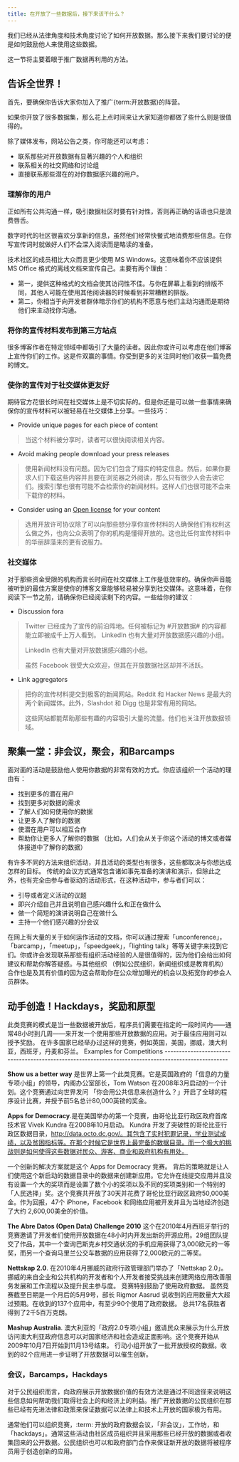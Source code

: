 ```yaml
---
title: 在开放了一些数据后，接下来该干什么？
---
```


我们已经从法律角度和技术角度讨论了如何开放数据。那么接下来我们要讨论的便是如何鼓励他人来使用这些数据。

这一节将主要着眼于推广数据再利用的方法。

## 告诉全世界！

首先，要确保你告诉大家你加入了推广{term:开放数据}的阵营。

如果你开放了很多数据集，那么花上点时间来让大家知道你都做了些什么则是很值得的。

除了媒体发布，网站公告之类，你可能还可以考虑：

-   联系那些对开放数据有显著兴趣的个人和组织
-   联系相关的社交网络和讨论组
-   直接联系那些潜在的对你数据感兴趣的用户。

### 理解你的用户

正如所有公共沟通一样，吸引数据社区时要有针对性，否则再正确的话语也只是浪费唇舌。

数字时代的社区很喜欢分享新的信息，虽然他们经常快餐式地消费那些信息。在你写宣传词时就做好人们不会深入阅读而是略读的准备。

技术社区的成员相比大众而言更少使用 MS Windows。这意味着你不应该提供 MS Office 格式的离线文档来宣传自己。主要有两个理由：

-   第一，提供这种格式的文档会使其访问性不佳。与你在屏幕上看到的排版不同，其他人可能在使用其他阅读器的时候看到非常糟糕的排版。
-   第二，你相当于向开发者群体暗示你们的机构不愿意与他们主动沟通而是期待他们来主动找你沟通。

### 将你的宣传材料发布到第三方站点

很多博客作者在特定领域中都吸引了大量的读者。因此你或许可以考虑在他们博客上宣传你们的工作。这是件双赢的事情。你受到更多的关注同时他们收获一篇免费的博文。

### 使你的宣传对于社交媒体更友好

期待官方花很长时间在社交媒体上是不切实际的。但是你还是可以做一些事情来确保你的宣传材料可以被轻易在社交媒体上分享。一些技巧：

-   Provide unique pages for each piece of content

> 当这个材料被分享时，读者可以很快阅读相关内容。

-   Avoid making people download your press releases

> 使用新闻材料没有问题。因为它们包含了翔实的特定信息。然后，如果你要求人们下载这些内容并且要在浏览器之外阅读，那么只有很少人会去读它们。搜索引擎也很有可能不会检索你的新闻材料。这样人们也很可能不会来下载你的材料。

-   Consider using an [Open license](http://opendefinition.org/licenses/#content) for your content

> 选用开放许可协议除了可以向那些想分享你宣传材料的人确保他们有权利这么做之外，也向公众表明了你的机构是懂得开放的。这也比任何宣传材料中的华丽辞藻来的更有说服力。

### 社交媒体

对于那些资金受限的机构而言长时间在社交媒体上工作是低效率的。确保你声音能被听到的最佳方案是使你的博客文章能够轻易被分享到社交媒体。这意味着，在你阅读下一节之前，请确保你已经阅读剩下的内容。一些给你的建议：

-   Discussion fora

> Twitter 已经成为了宣传的前沿阵地。任何被标记为 \#开放数据\# 的内容都能立即被成千上万人看到。 LinkedIn 也有大量对开放数据感兴趣的小组。
>
> LinkedIn 也有大量对开放数据感兴趣的小组。
>
> 虽然 Facebook 很受大众欢迎，但其在开放数据社区却并不活跃。

-   Link aggregators

> 把你的宣传材料提交到极客的新闻网站。Reddit 和 Hacker News 是最大的两个新闻媒体。此外，Slashdot 和 Digg 也是非常有用的网站。
>
> 这些网站都能帮助那些有趣的内容吸引大量的流量。他们也关注开放数据领域。

## 聚集一堂：非会议，聚会，和Barcamps

面对面的活动是鼓励他人使用你数据的非常有效的方式。你应该组织一个活动的理由有：

-   找到更多的潜在用户
-   找到更多对数据的需求
-   了解人们如何使用你的数据
-   让更多人了解你的数据
-   使潜在用户可以相互合作
-   帮助你让更多人了解你的数据 （比如，人们会从关于你这个活动的博文或者媒体报道中了解你的数据）

有许多不同的方法来组织活动，并且活动的类型也有很多，这些都取决与你想达成怎样的目标。 传统的会议方式通常包含诸如事先准备的演讲和演示，但除此之外，也有完全由参与者驱动的活动形式，在这种活动中，参与者们可以：

-   引导或者定义活动的议题
-   即兴介绍自己并且说明自己感兴趣什么和正在做什么
-   做一个简短的演讲说明自己在做什么
-   主持一个他们感兴趣的分会议

在网上有大量的关于如何运作活动的文档，你可以通过搜索「unconference」，「barcamp」，「meetup」，「speedgeek」，「lighting talk」等等关键字来找到它们。你或许会发现联系那些有组织活动经验的人是很值得的，因为他们会给出如何建议和帮助你解答疑惑。与其他组织 （例如公民组织，新闻组织或是教育机构）合作也是及其有价值的因为这会帮助你在公众增加曝光的机会以及拓宽你的参会人员群体。

## 动手创造！Hackdays，奖励和原型

此类竞赛的模式是当一些数据被开放后，程序员们需要在指定的一段时间内——通常48小时到几周——来开发一个使用那些开放数据的应用。对于最佳应用则可以授予奖励。 在许多国家已经举办过这样的竞赛，例如英国，美国，挪威，澳大利亚，西班牙，丹麦和芬兰。 Examples for Competitions ----------------------------------------------------------------------------------------------------

**Show us a better way** 是世界上第一个此类竞赛。它是英国政府的「信息的力量专项小组」的领导，内阁办公室部长，Tom Watson 在2008年3月启动的一个计划。这个竞赛通过向世界发问 「你会用公共信息来创造什么？」开启了全球的程序设计比赛，并授予前5名总计80,000英镑的奖金。

**Apps for Democracy**.是在美国举办的第一个竞赛，由哥伦比亚行政区政府首席技术官 Vivek Kundra 在2008年10月启动。 Kundra 开发了突破性的哥伦比亚行政区数据目录，http://data.octo.dc.gov/。其包含了实时犯罪记录，学业测试成绩，以及贫困指标等。在那个时候它是世界上最完备的数据目录。而一个极大的挑战则是如何使得这些数据对民众、游客、商业和政府机构有用处。

一个创新的解决方案就是这个 Apps for Democracy 竞赛。 背后的策略就是让人们使用这个新启动的数据目录中的数据来创建新应用。它允许在线提交应用并且没有设置一个大的奖项而是设置了数个小的奖项以及不同的奖项类别和一个特别的「人民选择」奖。这个竞赛共开放了30天并花费了哥伦比亚行政区政府50,000美金。作为回报，47个 iPhone，Facebook 和网络应用被开发并且为当地经济创造了大约 2,600,00美金的价值。

**The Abre Datos (Open Data) Challenge 2010** 这个在2010年4月西班牙举行的竞赛邀请了开发者们使用开放数据在48小时内开发出新的开源应用。29组团队提交了作品，其中一个查询巴斯克乡村交通状况的手机应用获得了3,000欧元的一等奖，而另一个查询马里兰公交车数据的应用获得了2,000欧元的二等奖。

**Nettskap 2.0**. 在2010年4月挪威的政府行政管理部门举办了「Nettskap 2.0」。 挪威的来自企业和公共机构的开发者和个人开发者接受挑战来创建网络应用改善服务发展和工作流程以及提升民主参与度。 竞赛特别鼓励了使用政府数据。 虽然竞赛截至日期是一个月后的5月9号，部长 Rigmor Aasrud 说收到的应用数量大大超过预期。在收到的137个应用中，有至少90个使用了政府数据。 总共17名获胜者得到了2千5百万克朗。

**Mashup Australia**. 澳大利亚的「政府2.0专项小组」邀请民众来展示为什么开放访问澳大利亚政府信息可以对国家经济和社会造成正面影响。这个竞赛开始从2009年10月7日开始到11月13号结束。 行动小组开放了一批开放授权的数据。收到的82个应用进一步证明了开放数据可以催生创新。

### 会议，Barcamps，Hackdays

对于公民组织而言，向政府展示开放数据价值的有效方法是通过不同途径来说明这些信息如何帮助我们取得社会上的和经济上的利益。推广开放数据的公民组织在那些已经有先进法律和政策来保证数据可以法律上和技术上开放的国家极为有用。

通常他们可以组织竞赛，:term: 开放的政府数据会议，「非会议」，工作坊，和「hackdays」。通常这些活动由社区成员组织并且采用那些已经开放的数据或者收集回来的公开数据。公民组织也可以和政府部门合作来保证新开放的数据将被程序员用于创造创新的应用。